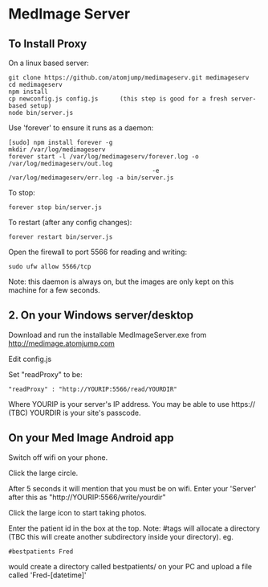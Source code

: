 # MedImage Server

## To Install Proxy


On a linux based server:

```
git clone https://github.com/atomjump/medimageserv.git medimageserv
cd medimageserv
npm install
cp newconfig.js config.js      (this step is good for a fresh server-based setup)
node bin/server.js
```

Use 'forever' to ensure it runs as a daemon:
```
[sudo] npm install forever -g
mkdir /var/log/medimageserv
forever start -l /var/log/medimageserv/forever.log -o /var/log/medimageserv/out.log
                                        -e /var/log/medimageserv/err.log -a bin/server.js
```

To stop:
```
forever stop bin/server.js
```

To restart (after any config changes):
```
forever restart bin/server.js
```

Open the firewall to port 5566 for reading and writing:
```
sudo ufw allow 5566/tcp
```


Note: this daemon is always on, but the images are only kept on this machine for a few seconds.



## 2. On your Windows server/desktop

Download and run the installable MedImageServer.exe from http://medimage.atomjump.com


Edit config.js

Set "readProxy" to be:
```
"readProxy" : "http://YOURIP:5566/read/YOURDIR"
```

Where YOURIP is your server's IP address. You may be able to use https:// (TBC)
YOURDIR is your site's passcode.


## On your Med Image Android app

Switch off wifi on your phone.

Click the large circle.

After 5 seconds it will mention that you must be on wifi. Enter your 'Server' after this as
"http://YOURIP:5566/write/yourdir"

Click the large icon to start taking photos.

Enter the patient id in the box at the top. Note: #tags will allocate a directory (TBC this will create another subdirectory inside your directory). eg.
```
#bestpatients Fred
```
would create a directory called bestpatients/ on your PC and upload a file called 'Fred-[datetime]'

